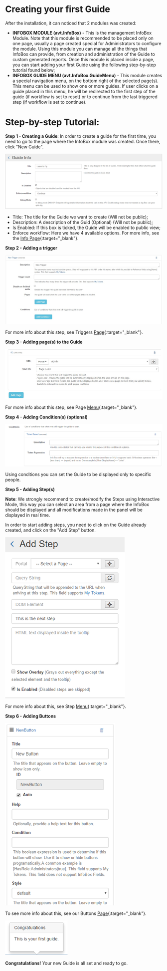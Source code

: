 # Creating your first Guide

After the installation, it can noticed that 2 modules was created:

* **INFOBOX MODULE (avt.InfoBox)** -  This is the management InfoBox Module. Note that this module is recommended to be placed only on one page, usually a page created special for Administrators to configure the module. Using this module you can manage all the things that InfoBox can provide, from creation and administration of the Guide to custom generated reports. Once this module is placed inside a page, you can start adding your first Guide using the following step-by-step tutorial found below;
* **INFOBOX GUIDE MENU (avt.InfoBox.GuideMenu)** - This module creates a special navigation menu, on the bottom right of the selected page(s). This menu can be used to show one or more guides. If user clicks on a guide placed in this menu, he will be redirected to the first step of the guide (if workflow is set to reset) or to continue from the last triggered step (if workflow is set to continue).

# Step-by-step Tutorial:

**Step 1 - Creating a Guide**: In order to create a guide for the first time, you need to go to the page where the InfoBox module was created. Once there, click "New Guide".

![](/info-box/assets/1.jpg)

* Title: The title for the Guide we want to create (Will not be public);
* Description: A description of the Guid (Optional) (Will not be public);
* Is Enabled: If this box is ticked, the Guide will be enabled to public view;
* Enforce workflow: Here we have 4 available options. For more info, see the [Info Page](/info-box/info.html){:target="_blank"}.

**Step 2 - Adding a trigger**

![](/info-box/assets/2.jpg)

For more info about this step, see Triggers [Page](/info-box/triggers){:target="_blank"}.

**Step 3 - Adding page(s) to the Guide**

![](/info-box/assets/3.jpg)

For more info about this step, see Page [Menu](/info-box/triggers/pages){:target="_blank"}.

**Step 4 - Adding Condition(s) (optional)**

![](/info-box/assets/4.jpg)

Using conditions you can set the Guide to be displayed only to specific people.

**Step 5 - Adding Step(s)**

**Note**:  We strongly recommend to create/modify the Steps using Interactive Mode, this way you can select an area from a page where the InfoBox should be displayed and all modifications made in the panel will be displayed in real time.

In order to start adding steps, you need to click on the Guide already created, and click on the "Add Step" button.

![](/info-box/assets/5.jpg)

For more info about this, see Step [Menu](/info-box/steps){:target="_blank"}.

**Step 6 - Adding Buttons**

![](/info-box/assets/6.jpg)

To see more info about this, see our Buttons [Page](/info-box/buttons){:target="_blank"}.

![](/info-box/assets/7.jpg)

**Congratulations!** Your new Guide is all set and ready to go.